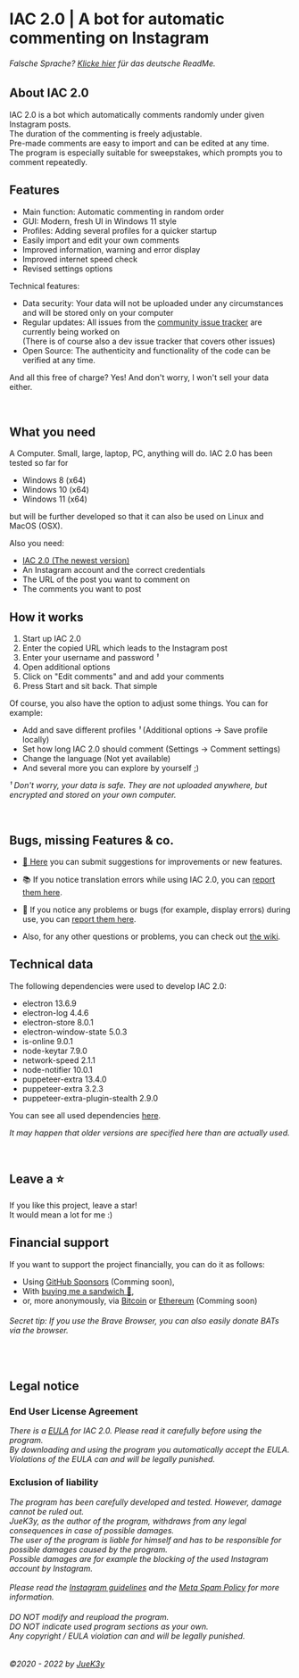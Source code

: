 # IAC 2.0 | A bot for automatic commenting on Instagram

###### _Falsche Sprache? [Klicke hier](README_DE.md) für das deutsche ReadMe._


## About IAC 2.0
IAC 2.0 is a bot which automatically comments randomly under given Instagram posts.
<br>The duration of the commenting is freely adjustable.
<br>Pre-made comments are easy to import and can be edited at any time.
<br>The program is especially suitable for sweepstakes, which prompts you to comment repeatedly.


## Features
- Main function: Automatic commenting in random order
- GUI: Modern, fresh UI in Windows 11 style
- Profiles: Adding several profiles for a quicker startup
- Easily import and edit your own comments
- Improved information, warning and error display
- Improved internet speed check
- Revised settings options
  
Technical features:
- Data security: Your data will not be uploaded under any circumstances and will be stored only on your computer
- Regular updates: All issues from the [community issue tracker](https://github.com/JueK3y/Instagram-automated-commenting/issues) are currently being worked on 
  <br>(There is of course also a dev issue tracker that covers other issues)
- Open Source: The authenticity and functionality of the code can be verified at any time.

And all this free of charge? Yes! And don't worry, I won't sell your data either.

<br>

## What you need
A Computer. Small, large, laptop, PC, anything will do.
IAC 2.0 has been tested so far for
- Windows 8 (x64)
- Windows 10 (x64)
- Windows 11 (x64)

but will be further developed so that it can also be used on Linux and MacOS (OSX).

Also you need:
- [IAC 2.0 (The newest version)](https://github.com/JueK3y/Instagram-automated-commenting/releases)
- An Instagram account and the correct credentials
- The URL of the post you want to comment on
- The comments you want to post


## How it works
1. Start up IAC 2.0
2. Enter the copied URL which leads to the Instagram post
3. Enter your username and password _¹_
4. Open additional options
5. Click on "Edit comments" and and add your comments
6. Press Start and sit back. That simple


Of course, you also have the option to adjust some things.
You can for example:
- Add and save different profiles _¹_ (Additional options -> Save profile locally) 
- Set how long IAC 2.0 should comment (Settings -> Comment settings)
- Change the language (Not yet available)
- And several more you can explore by yourself ;)


_¹ Don't worry, your data is safe. They are not uploaded anywhere, but encrypted and stored on your own computer._

<br>

## Bugs, missing Features & co.

- [🚀 Here](https://github.com/JueK3y/Instagram-automated-commenting/issues/new?assignees=JueK3y-Prv&labels=Enhancement%2C+New+request&template=Feature_Request.yml) you can submit suggestions for improvements or new features.
- 📚 If you notice translation errors while using IAC 2.0, you can [report them here](https://github.com/JueK3y/Instagram-automated-commenting/issues/new?assignees=JueK3y-Prv&labels=Translation%2C+New+request&template=Translation_Error.yml).
- 🐛 If you notice any problems or bugs (for example, display errors) during use, you can [report them here](https://github.com/JueK3y/Instagram-automated-commenting/issues/new?assignees=JueK3y-Prv&labels=Bug%2C+New+request&template=Bug_Report.yml).

- Also, for any other questions or problems, you can check out [the wiki](https://github.com/JueK3y/Instagram-automated-commenting/wiki).


## Technical data
The following dependencies were used to develop IAC 2.0:

- electron 13.6.9
- electron-log 4.4.6
- electron-store 8.0.1
- electron-window-state 5.0.3
- is-online 9.0.1
- node-keytar 7.9.0
- network-speed 2.1.1
- node-notifier 10.0.1
- puppeteer-extra 13.4.0
- puppeteer-extra 3.2.3
- puppeteer-extra-plugin-stealth 2.9.0

You can see all used dependencies [here](https://github.com/JueK3y/Instagram-automated-commenting/network/dependencies).

_It may happen that older versions are specified here than are actually used._

<br>

## Leave a ⭐
If you like this project, leave a star!
<br>It would mean a lot for me :)


## Financial support
If you want to support the project financially, you can do it as follows:
- Using [GitHub Sponsors]() (Comming soon),
- With [buying me a sandwich 🌮](https://www.buymeacoffee.com/juek3y),
- or, more anonymously, via [Bitcoin]() or [Ethereum]() (Comming soon)

###### Secret tip: If you use the Brave Browser, you can also easily donate BATs via the browser.

<br>

## Legal notice
### End User License Agreement
_There is a [EULA](LICENSE.md) for IAC 2.0. Please read it carefully before using the program.<br>By downloading and using the program you automatically accept the EULA.<br>Violations of the EULA can and will be legally punished._


### Exclusion of liability
_The program has been carefully developed and tested. However, damage cannot be ruled out.<br>JueK3y, as the author of the program, withdraws from any legal consequences in case of possible damages.<br>The user of the program is liable for himself and has to be responsible for possible damages caused by the program.<br>Possible damages are for example the blocking of the used Instagram account by Instagram.<br><br>Please read the [Instagram guidelines](https://help.instagram.com/477434105621119/Instagram) and the [Meta Spam Policy](https://transparency.fb.com/policies/community-standards/spam/) for more information._

###### _DO NOT modify and reupload the program.<br>DO NOT indicate used program sections as your own.<br>Any copyright / EULA violation can and will be legally punished._


_©2020 - 2022 by [JueK3y](https://juek3y.com)_
